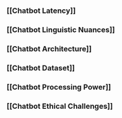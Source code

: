 ### [[Chatbot Latency]]

### [[Chatbot Linguistic Nuances]]

### [[Chatbot Architecture]]
### [[Chatbot Dataset]]

### [[Chatbot Processing Power]]

### [[Chatbot Ethical Challenges]]